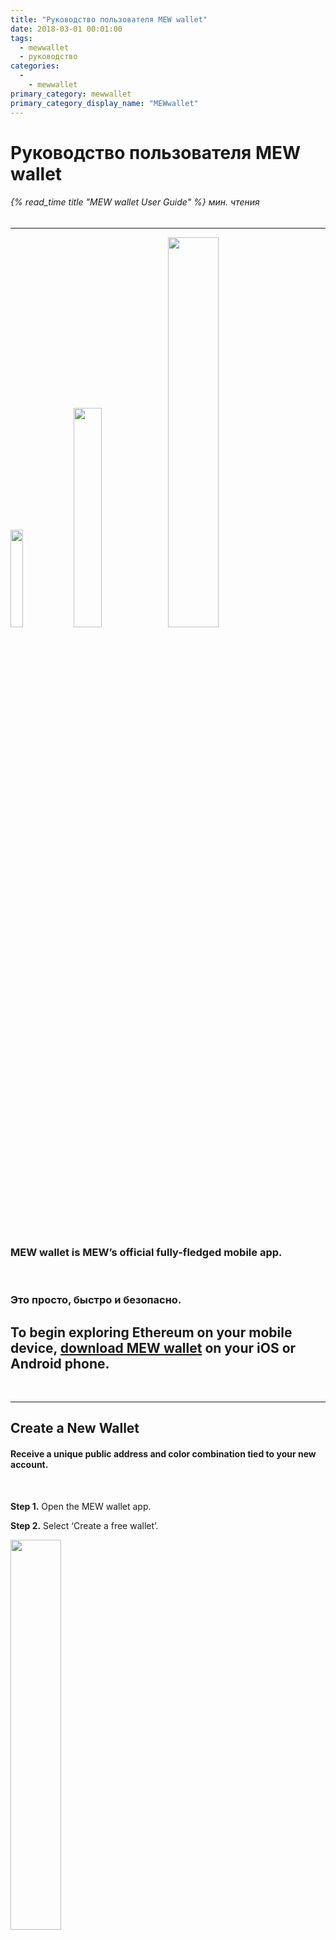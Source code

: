 ```yaml
---
title: "Руководство пользователя MEW wallet"
date: 2018-03-01 00:01:00
tags:
  - mewwallet
  - руководство
categories:
  - 
    - mewwallet
primary_category: mewwallet
primary_category_display_name: "MEWwallet"
---
```

 
# __Руководство пользователя MEW wallet__
###### {% read_time title "MEW wallet User Guide" %} мин. чтения
***

<img src="/images/posts/mewconnect/meww1.jpg" width="20%" /><img src="/images/posts/mewconnect/meww2.jpg" width="30%" /><img src="/images/posts/mewconnect/meww3.jpg" width="40%" />

<br>

### __MEW wallet is MEW’s official fully-fledged mobile app.__

<br>

### __Это просто, быстро и безопасно.__

## __To begin exploring Ethereum on your mobile device, [download MEW wallet](https://www.mewwallet.com/) on your iOS or Android phone.__

<br>

*************

## __Create a New Wallet__

#### __Receive a unique public address and color combination tied to your new account.__

<br>

**Step 1.** Open the MEW wallet app.

**Step 2.** Select ‘Create a free wallet’.

<img src="/images/posts/mewconnect/mcreate1.jpg" width="40%" />

**Step 3.** Read the safety tips! Then click ‘Create a wallet’.

<img src="/images/posts/mewconnect/mcreate2.jpg" width="40%" /> <img src="/images/posts/mewconnect/mcreate3.jpg" width="40%" />

**Step 4.** Choose a strong pin code.
* Вы также можете включить биометрический доступ, например, по отпечатку пальца или с помощью распознавания лица.

<img src="/images/posts/mewconnect/mcreate4.jpg" width="40%" /> <img src="/images/posts/mewconnect/mcreate5.jpg" width="40%" />

**Step 5.** Wait for your account to generate, then select ‘Start using MEW wallet’.

<img src="/images/posts/mewconnect/mcreate6.jpg" width="40%" /> <img src="/images/posts/mewconnect/mcreate7.jpg" width="40%" />

*************


## __Back Up Your Account__

#### __This step is crucial if you plan on using your wallet in the long term. We cannot recover your account for you, so you must keep track of this information yourself.__

<br>

**Step 1.** After creating your wallet, select 'Backup Now'. Read the warning and continue.
* Вы также можете перейти в "Настройки", а затем выбрать "Посмотреть фразу для восстановления".

<img src="/images/posts/mewconnect/mbackup1.jpg" width="40%" />

<img src="/images/posts/mewconnect/mbackup2.jpg" width="40%" />

**Step 2.** Get a pen and a piece of paper, then write down the 24 words that appear.
* Сохраняйте порядок слов, которые вы видите, и тщательно проверьте, правильно ли они записаны.
* Лучше всего записать эту фразу 2-3 раза на разных листах бумаги и хранить их в разных безопасных местах.
* Мы не сможем восстановить эту фразу для вас, но любой человек, у которого есть доступ к ней, получит постоянный доступ к вашим средствам.

<img src="/images/posts/mewconnect/mbackup3.jpg" width="40%" />

**Step 3.** Pass a quick test on the device, and you're done!

<img src="/images/posts/mewconnect/mbackup4.jpg" width="40%" />

 *****************************

## __Buy ETH to Start Exploring__

#### __Everything on the Ethereum blockchain requires ETH for gas. You’ll need to buy ETH to get started.__

<br>

**Step 1.** Select ‘Buy Ether’ on the main page of the MEW wallet app.

<img src="/images/posts/mewconnect/mcreate7.jpg" width="40%" />

**Step 2.** Select the amount you’d like to buy, or enter a custom amount (up to $250 worth).
* If you're using an iOS device in the US, Apply Pay makes buying ETH as easy as clicking a button!

<img src="/images/posts/mewconnect/mewwallet1.png" width="40%" /> <img src="/images/posts/mewconnect/mewwallet2.png" width="40%" />

<img src="/images/posts/mewconnect/mbuyeth2.jpg" width="40%" />

**Step 3.** After being redirected to Wyre or Simplex, enter your details and finish the purchase.

<img src="/images/posts/mewconnect/mbuyeth3.jpg" width="40%" />

**Step 4.** Your new balance will reflect in your account shortly!

 **************************

## __Add More Accounts__

#### __Create as many accounts as you want for savings, privacy, or organized token storage.__

<br>

**Step 1.** Swipe left on your main account and select ‘Add account’.

<img src="/images/posts/mewconnect/madd1.jpg" width="40%" />

**Step 2.** Think of a nickname for this account, then choose ‘Add’.

<img src="/images/posts/mewconnect/madd2.jpg" width="40%" />

**Step 3.** Your new account should generate.
* Этот аккаунт также связан с фразой для восстановления из раздела "Резервное копирование вашего аккаунта".
* При восстановлении вашего главного аккаунта также будут восстановлены все связанные с ним аккаунты.

<img src="/images/posts/mewconnect/madd3.jpg" width="40%" />

**Step 4.** If you want to view all your accounts or hide any of them, you can do so through ‘Manage accounts’.

<img src="/images/posts/mewconnect/madd4.jpg" width="40%" />